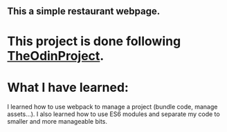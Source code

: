 ## This a simple restaurant webpage.

# This project is done following [TheOdinProject](https://www.theodinproject.com/).

# What I have learned:

I learned how to use webpack to manage a project (bundle code, manage assets...). 
I also learned how to use ES6 modules and separate my code to smaller and more manageable bits.



